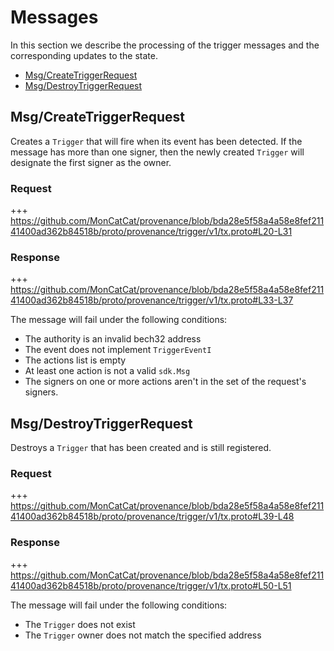 <!--
order: 3
-->

# Messages

In this section we describe the processing of the trigger messages and the corresponding updates to the state.

<!-- TOC 2 -->
  - [Msg/CreateTriggerRequest](#msgcreatetriggerrequest)
  - [Msg/DestroyTriggerRequest](#msgdestroytriggerrequest)


## Msg/CreateTriggerRequest

Creates a `Trigger` that will fire when its event has been detected. If the message has more than one signer, then the newly created `Trigger` will designate the first signer as the owner.

### Request

+++ https://github.com/MonCatCat/provenance/blob/bda28e5f58a4a58e8fef21141400ad362b84518b/proto/provenance/trigger/v1/tx.proto#L20-L31

### Response

+++ https://github.com/MonCatCat/provenance/blob/bda28e5f58a4a58e8fef21141400ad362b84518b/proto/provenance/trigger/v1/tx.proto#L33-L37

The message will fail under the following conditions:
* The authority is an invalid bech32 address
* The event does not implement `TriggerEventI`
* The actions list is empty
* At least one action is not a valid `sdk.Msg`
* The signers on one or more actions aren't in the set of the request's signers.

## Msg/DestroyTriggerRequest

Destroys a `Trigger` that has been created and is still registered.

### Request

+++ https://github.com/MonCatCat/provenance/blob/bda28e5f58a4a58e8fef21141400ad362b84518b/proto/provenance/trigger/v1/tx.proto#L39-L48

### Response

+++ https://github.com/MonCatCat/provenance/blob/bda28e5f58a4a58e8fef21141400ad362b84518b/proto/provenance/trigger/v1/tx.proto#L50-L51

The message will fail under the following conditions:
* The `Trigger` does not exist
* The `Trigger` owner does not match the specified address
